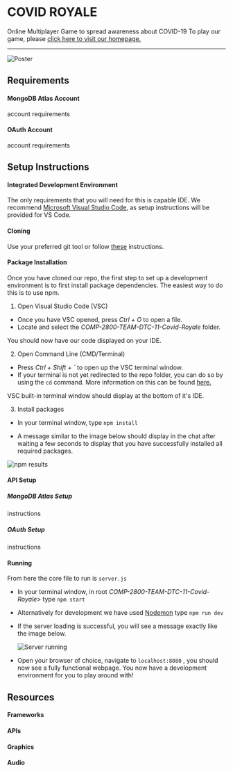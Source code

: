 # COVID ROYALE
Online Multiplayer Game to spread awareness about COVID-19
To play our game, please [click here to visit our homepage.](https://covid-royale.westus.cloudapp.azure.com/)

<hr>

![Poster](https://imgur.com/a/2pFnZIx "Poster")

## Requirements

#### MongoDB Atlas Account

account requirements

#### OAuth Account

account requirements

## Setup Instructions

#### Integrated Development Environment

The only requirements that you will need for this is capable IDE.
We recommend [Microsoft Visual Studio Code](https://code.visualstudio.com/), as setup instructions will be provided for VS Code.

#### Cloning

Use your preferred git tool or follow [these](https://help.github.com/en/github/creating-cloning-and-archiving-repositories/cloning-a-repository) instructions.

#### Package Installation

Once you have cloned our repo, the first step to set up a development environment is to first install package dependencies. The easiest way to do this is to use npm.

1. Open Visual Studio Code (VSC)
 - Once you have VSC opened, press <i>Ctrl + O</i> to open a file.
 - Locate and select the <i>COMP-2800-TEAM-DTC-11-Covid-Royale</i> folder.

 You should now have our code displayed on your IDE.

2. Open Command Line (CMD/Terminal)
 - Press <i>Ctrl + Shift + `</i> to open up the VSC terminal window.
 - If your terminal is not yet redirected to the repo folder, you can do so by using the ``cd`` command. More information on this can be found [here.](https://www.minitool.com/news/how-to-change-directory-in-cmd.html)

 VSC built-in terminal window should display at the bottom of it's IDE.

3. Install packages
 - In your terminal window, type ``npm install``

 - A message similar to the image below should display in the chat after waiting a few seconds to display that you have successfully installed all required packages.
 
 ![npm results](https://imgur.com/a/aZI1PTx "NPM Results")

#### API Setup

##### MongoDB Atlas Setup

instructions

##### OAuth Setup

instructions

#### Running

From here the core file to run is ``server.js``

  - In your terminal window, in root <i>COMP-2800-TEAM-DTC-11-Covid-Royale</i>>  type ``npm start``

  - Alternatively for development we have used [Nodemon](https://www.npmjs.com/package/nodemon) type ``npm run dev``

  - If the server loading is successful, you will see a message exactly like the image below.

    ![Server running](https://imgur.com/a/CCmXTln "Server Running")

-  Open your browser of choice, navigate to ``localhost:8080`` , you should now see a fully functional webpage. You now have a development environment for you to play around with!

## Resources

#### Frameworks

#### APIs

#### Graphics

#### Audio